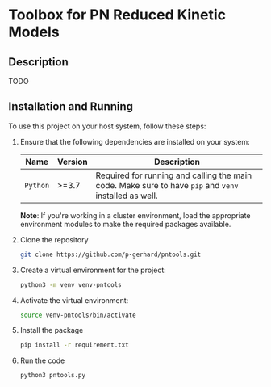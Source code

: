# Toolbox for PN Reduced Kinetic Models

## Description
TODO

## Installation and Running

To use this project on your host system, follow these steps:

1. Ensure that the following dependencies are installed on your system:

    | Name         | Version | Description                                                                                                                   |
    | ------------ | ------- | ----------------------------------------------------------------------------------------------------------------------------- |
    | `Python`     | >=3.7   | Required for running and calling the main code. Make sure to have `pip` and `venv` installed as well.                         |

    **Note**: If you're working in a cluster environment, load the appropriate environment modules to make the required packages available.
 
2. Clone the repository

    ```bash
    git clone https://github.com/p-gerhard/pntools.git
    ``` 
      
3. Create a virtual environment for the project:

    ```bash
    python3 -m venv venv-pntools
      ```

4. Activate the virtual environment:

    ```bash
    source venv-pntools/bin/activate
    ```
    
5. Install the package

    ```bash
    pip install -r requirement.txt
    ``` 
    
6. Run the code

    ```bash
    python3 pntools.py
    ``` 
